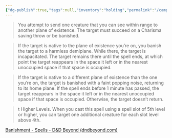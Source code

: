 ```yaml
---
{"dg-publish":true,"tags":null,"inventory":"holding","permalink":"/campaigns/a-dance-of-matter/items/scroll-of-banishment/","dgPassFrontmatter":true}
---
```


> You attempt to send one creature that you can see within range to another plane of existence. The target must succeed on a Charisma saving throw or be banished.

> If the target is native to the plane of existence you’re on, you banish the target to a harmless demiplane. While there, the target is incapacitated. The target remains there until the spell ends, at which point the target reappears in the space it left or in the nearest unoccupied space if that space is occupied.

> If the target is native to a different plane of existence than the one you’re on, the target is banished with a faint popping noise, returning to its home plane. If the spell ends before 1 minute has passed, the target reappears in the space it left or in the nearest unoccupied space if that space is occupied. Otherwise, the target doesn’t return.

> t Higher Levels. When you cast this spell using a spell slot of 5th level or higher, you can target one additional creature for each slot level above 4th.

[Banishment - Spells - D&D Beyond (dndbeyond.com)](https://www.dndbeyond.com/spells/banishment)